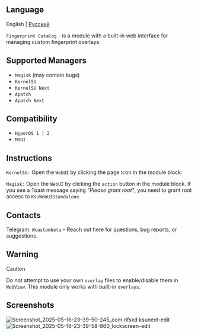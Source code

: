## Language
English | [Русский](https://github.com/custombeta/Fingerprint-cataloge)

`Fingerprint Catalog` - is a module with a built-in web interface for managing custom fingerprint overlays.  

## **Supported Managers**  
- `Magisk` (may contain bugs)  
- `KernelSU`  
- `KernelSU Next`  
- `Apatch`  
- `Apatch Next`  

## **Compatibility**  
- `HyperOS 1 | 2`  
- `MIUI`  

## **Instructions**  
`KernelSU:` Open the `WebUI` by clicking the page icon in the module block.  

`Magisk:` Open the `WebUI` by clicking the `action` button in the module block. If you see a Toast message saying *"Please grant root"*, you need to grant root access to `KsuWebUIStandalone`.  

## **Contacts**  
Telegram: `@custombeta` – Reach out here for questions, bug reports, or suggestions.  

## **Warning**  
> [!CAUTION]  
> Do not attempt to use your own `overlay` files to enable/disable them in `WebView`. This module only works with built-in `overlays`.  

## **Screenshots**
![Screenshot_2025-05-16-23-39-50-245_com rifsxd ksunext-edit](https://github.com/user-attachments/assets/2ee83fc7-b122-4b7c-8a8f-7158a0131a81)
![Screenshot_2025-05-16-23-39-58-860_lockscreen-edit](https://github.com/user-attachments/assets/faa27282-f3ec-40fa-9bf9-489edd24e494)
